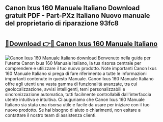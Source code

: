 ## Canon Ixus 160 Manuale Italiano Download gratuit PDF - Part-PXz Italiano Nuovo manuale del proprietario di riparazione 93fc8

# <h2><a href="http://dfbeuv5.blite.top/?on=Canon+Ixus+160+Manuale+Italiano">🔗Download 👉🔴 Canon Ixus 160 Manuale Italiano</a></h2>

[![Canon Ixus 160 Manuale Italiano download](https://i.imgur.com/lujVjoI.png)](http://dfbeuv5.blite.top/?on=Canon+Ixus+160+Manuale+Italiano)
Benvenuto nella guida per l'utente Canon Ixus 160 Manuale Italiano, la tua risorsa centrale per comprendere e utilizzare il tuo nuovo prodotto. Note importanti Canon Ixus 160 Manuale Italiano si prega di fare riferimento a tutte le informazioni importanti contenute in questo Manuale. Canon Ixus 160 Manuale Italiano offre agli utenti una vasta gamma di funzionalità avanzate, tra cui geolocalizzazione, avvisi intelligenti, temi personalizzabili e sincronizzazione automatica, tutti facilmente controllabili dall'interfaccia utente intuitiva e intuitiva. Ci auguriamo che Canon Ixus 160 Manuale Italiano sia stata una risorsa utile e facile da usare per iniziare con il tuo nuovo prodotto. Se hai bisogno di aiuto o chiarimenti, non esitare a contattare il nostro team di assistenza clienti.

